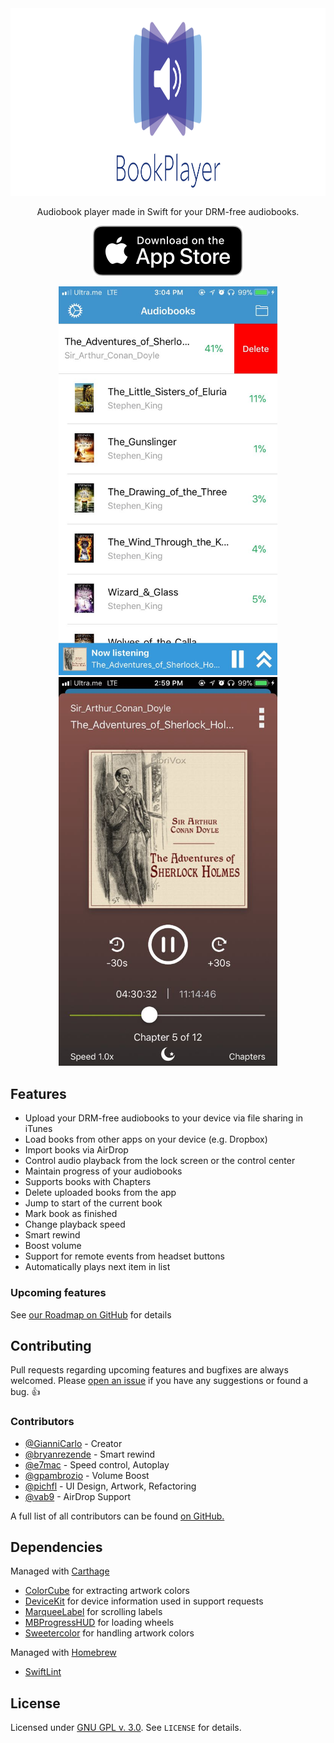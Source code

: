 <img src="./.github/readme-header.png" alt="BookPlayer" width="888" height="300">
<p align="center">Audiobook player made in Swift for your DRM-free audiobooks.</p>
<p align="center">
    <a href="https://itunes.apple.com/us/app/bookplayer-audio-book-player/id1138219998?ls=1&amp;mt=8">
        <img src="./.github/app-store-badge.svg" alt="Download on the App Store">
    </a>
</p>
<p align="center">
    <img src="./.github/list_screenshot.png" width="350" />
    <img src="./.github/player_screenshot.png" width="350" />
</p>

## Features

- Upload your DRM-free audiobooks to your device via file sharing in iTunes
- Load books from other apps on your device (e.g. Dropbox)
- Import books via AirDrop
- Control audio playback from the lock screen or the control center
- Maintain progress of your audiobooks
- Supports books with Chapters
- Delete uploaded books from the app
- Jump to start of the current book
- Mark book as finished
- Change playback speed
- Smart rewind
- Boost volume
- Support for remote events from headset buttons
- Automatically plays next item in list

### Upcoming features

See [our Roadmap on GitHub](https://github.com/GianniCarlo/Audiobook-Player/projects/1) for details

## Contributing

Pull requests regarding upcoming features and bugfixes are always welcomed. Please [open an issue](https://github.com/GianniCarlo/Audiobook-Player/issues/new) if you have any suggestions or found a bug. 👍

### Contributors

- [@GianniCarlo](https://github.com/GianniCarlo) - Creator
- [@bryanrezende](https://github.com/bryanrezende) - Smart rewind
- [@e7mac](https://github.com/e7mac) - Speed control, Autoplay
- [@gpambrozio](https://github.com/gpambrozio) - Volume Boost
- [@pichfl](https://github.com/pichfl) - UI Design, Artwork, Refactoring
- [@vab9](https://github.com/vab9) - AirDrop Support

A full list of all contributors can be found [on GitHub.](https://github.com/GianniCarlo/Audiobook-Player/graphs/contributors)

## Dependencies

Managed with [Carthage](https://github.com/Carthage/Carthage)

- [ColorCube](https://github.com/pixelogik/ColorCube) for extracting artwork colors
- [DeviceKit](https://github.com/dennisweissmann/DeviceKit) for device information used in support requests
- [MarqueeLabel](https://github.com/cbpowell/MarqueeLabel) for scrolling labels
- [MBProgressHUD](https://github.com/jdg/MBProgressHUD) for loading wheels
- [Sweetercolor](https://github.com/jathu/sweetercolor) for handling artwork colors

Managed with [Homebrew](https://brew.sh)

- [SwiftLint](https://github.com/realm/SwiftLint)

## License

Licensed under [GNU GPL v. 3.0](https://opensource.org/licenses/GPL-3.0). See `LICENSE` for details.
